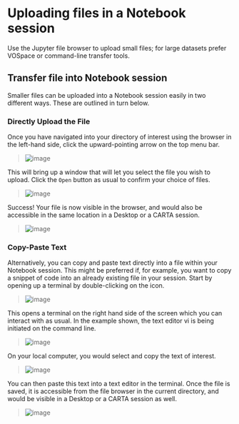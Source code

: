 # Uploading files in a Notebook session

Use the Jupyter file browser to upload small files; for large datasets prefer VOSpace or command-line transfer tools.

## Transfer file into Notebook session 

Smaller files can be uploaded into a Notebook session easily in two different ways. These are outlined in turn below.

### Directly Upload the File

Once you have navigated into your directory of interest using the browser in the left-hand side, click the upward-pointing arrow on the top menu bar.

> ![image](images/transfer_file/1_landing_click_upload.png)

This will bring up a window that will let you select the file you wish to upload. Click the `Open` button as usual to confirm your choice of files.

> ![image](images/transfer_file/2_upload_window.png)

Success! Your file is now visible in the browser, and would also be accessible in the same location in a Desktop or a CARTA session.

> ![image](images/transfer_file/3_file_is_uploaded.png)

### Copy-Paste Text

Alternatively, you can copy and paste text directly into a file within your Notebook session. This might be preferred if, for example, you want to copy a snippet of code into an already existing file in your session. Start by opening up a terminal by double-clicking on the icon.

> ![image](images/transfer_file/4_open_terminal.png)

This opens a terminal on the right hand side of the screen which you can interact with as usual. In the example shown, the text editor vi is being initiated on the command line.

> ![image](images/transfer_file/5_new_terminal.png)

On your local computer, you would select and copy the text of interest.

> ![image](images/transfer_file/6_copy_local_text.png)

You can then paste this text into a text editor in the terminal. Once the file is saved, it is accessible from the file browser in the current directory, and would be visible in a Desktop or a CARTA session as well.

> ![image](images/transfer_file/8_file_saved.png)
